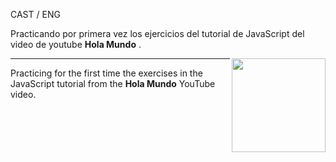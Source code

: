 CAST / ENG

Practicando por primera vez los ejercicios del tutorial de JavaScript del video de youtube <strong>Hola Mundo</strong> .

<img align="right" src="https://cibercom.es/wp-content/uploads/2018/12/giphy-2.gif" width="150" />

-----------------------------------------------------------------------------------------------------------------------------------------------------------------------------------------------------------------------------------------------------------------

Practicing for the first time the exercises in the JavaScript tutorial from the <strong>Hola Mundo</strong> YouTube video.
